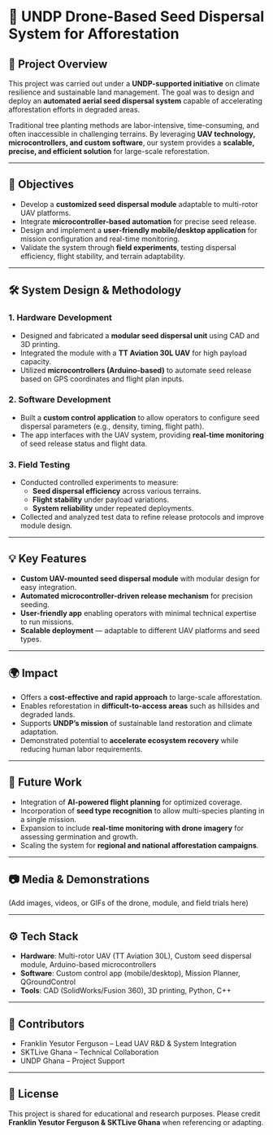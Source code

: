 # 🌱 UNDP Drone-Based Seed Dispersal System for Afforestation  

## 📌 Project Overview  
This project was carried out under a **UNDP-supported initiative** on climate resilience and sustainable land management. The goal was to design and deploy an **automated aerial seed dispersal system** capable of accelerating afforestation efforts in degraded areas.  

Traditional tree planting methods are labor-intensive, time-consuming, and often inaccessible in challenging terrains. By leveraging **UAV technology, microcontrollers, and custom software**, our system provides a **scalable, precise, and efficient solution** for large-scale reforestation.  

---

## 🎯 Objectives  
- Develop a **customized seed dispersal module** adaptable to multi-rotor UAV platforms.  
- Integrate **microcontroller-based automation** for precise seed release.  
- Design and implement a **user-friendly mobile/desktop application** for mission configuration and real-time monitoring.  
- Validate the system through **field experiments**, testing dispersal efficiency, flight stability, and terrain adaptability.  

---

## 🛠️ System Design & Methodology  

### 1. Hardware Development  
- Designed and fabricated a **modular seed dispersal unit** using CAD and 3D printing.  
- Integrated the module with a **TT Aviation 30L UAV** for high payload capacity.  
- Utilized **microcontrollers (Arduino-based)** to automate seed release based on GPS coordinates and flight plan inputs.  

### 2. Software Development  
- Built a **custom control application** to allow operators to configure seed dispersal parameters (e.g., density, timing, flight path).  
- The app interfaces with the UAV system, providing **real-time monitoring** of seed release status and flight data.  

### 3. Field Testing  
- Conducted controlled experiments to measure:  
  - **Seed dispersal efficiency** across various terrains.  
  - **Flight stability** under payload variations.  
  - **System reliability** under repeated deployments.  
- Collected and analyzed test data to refine release protocols and improve module design.  

---

## 💡 Key Features  
- **Custom UAV-mounted seed dispersal module** with modular design for easy integration.  
- **Automated microcontroller-driven release mechanism** for precision seeding.  
- **User-friendly app** enabling operators with minimal technical expertise to run missions.  
- **Scalable deployment** — adaptable to different UAV platforms and seed types.  

---

## 🌍 Impact  
- Offers a **cost-effective and rapid approach** to large-scale afforestation.  
- Enables reforestation in **difficult-to-access areas** such as hillsides and degraded lands.  
- Supports **UNDP’s mission** of sustainable land restoration and climate adaptation.  
- Demonstrated potential to **accelerate ecosystem recovery** while reducing human labor requirements.  

---

## 🔮 Future Work  
- Integration of **AI-powered flight planning** for optimized coverage.  
- Incorporation of **seed type recognition** to allow multi-species planting in a single mission.  
- Expansion to include **real-time monitoring with drone imagery** for assessing germination and growth.  
- Scaling the system for **regional and national afforestation campaigns**.  

---

## 📷 Media & Demonstrations  
(Add images, videos, or GIFs of the drone, module, and field trials here)  

---

## ⚙️ Tech Stack  
- **Hardware**: Multi-rotor UAV (TT Aviation 30L), Custom seed dispersal module, Arduino-based microcontrollers  
- **Software**: Custom control app (mobile/desktop), Mission Planner, QGroundControl  
- **Tools**: CAD (SolidWorks/Fusion 360), 3D printing, Python, C++  

---

## 👥 Contributors  
- Franklin Yesutor Ferguson – Lead UAV R&D & System Integration  
- SKTLive Ghana – Technical Collaboration  
- UNDP Ghana – Project Support  

---

## 📄 License  
This project is shared for educational and research purposes. Please credit **Franklin Yesutor Ferguson & SKTLive Ghana** when referencing or adapting.  
